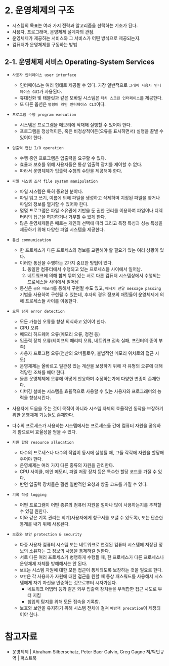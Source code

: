 # 2. 운영체제의 구조 

- 시스템의 목표는 여러 가지 전략과 알고리즘을 선택하는 기초가 된다.
- 사용자, 프로그래머, 운영체제 설계자의 관점.
- 운영체제가 제공하는 서비스와 그 서비스가 어떤 방식으로 제공되는지.
- 컴퓨터가 운영체제를 구동하는 방법

## 2-1. 운영체제 서비스 Operating-System Services

- `사용자 인터페이스 user interface`
  - 인터페이스는 여러 형태로 제공될 수 있다. 가장 일반적으로 `그래픽 사용자 인터페이스 GUI`가 사용된다.
  - 휴대전화 및 태블릿과 같은 모바일 시스템은 `터치 스크린 인터페이스`를 제공한다.
  - 또 다른 옵션은 `명령어 라인 인터페이스 CLI`이다.
- `프로그램 수행 program execution`
  - 시스템은 프로그램을 메모리에 적재해 실행할 수 있어야 한다.
  - 프로그램을 정상적이든, 혹은 비정상적이든(오류를 표시하면서) 실행을 끝낼 수 있어야 한다.
- `입출력 연산 I/O operation`
  - 수행 중인 프로그램은 입출력을 요구할 수 있다.
  - 효율과 보호를 위해 사용자들은 통상 입출력 장치를 제어할 수 없다.
  - 따라서 운영체제가 입출력 수행의 수단을 제공해야 한다.
- `파일 시스템 조작 file system manipulation`
  - 파일 시스템은 특히 중요한 분야다.
  - 파일 읽고 쓰기, 이름에 의해 파일을 생성하고 삭제하며 지정된 파일을 찾거나 파일의 정보를 열거할 수 있어야 한다.
  - 몇몇 프로그램은 파일 소유권에 기반을 둔 권한 관리를 이용하여 파일이나 디렉터리의 접근을 허가하거나 거부할 수 있게 한다.
  - 많은 운영체제들은 때로는 개인의 선택에 따라 그리고 특정 특성과 성능 특성을 제공하기 위해 다양한 파일 시스템을 제공한다.
- `통신 communication`
  - 한 프로세스가 다른 프로세스와 정보를 교환해야 할 필요가 있는 여러 상황이 있다.
  - 이러한 통신을 수행하는 2가지 중요한 방법이 있다.
    1. 동일한 컴퓨터에서 수행되고 있는 프로세스들 사이에서 일어남.
    2. 네트워크에 의해 함께 묶여 있는 서로 다른 컴퓨터 시스템상에서 수행되는 프로세스들 사이에서 일어남
  - 통신은 `공유 메모리`를 통해서 구현될 수도 있고, `메시지 전달 message passing` 기법을 사용하여 구현될 수 있는데, 후자의 경우 정보의 패킷들이 운영체제에 의해 프로세스들 사이를 이동한다.
- `오류 탐지 error detection`
  - 모든 가능한 오류를 항상 의식하고 있어야 한다.
  - CPU 오류 
  - 메모리 하드웨어 오류(메모리 오류, 정전 등)
  - 입출력 장치 오류(테이프의 패리티 오류, 네트워크 접속 실패, 프린터의 종이 부족)
  - 사용자 프로그램 오류(연산의 오버플로우, 불법적인 메모리 위치로의 접근 시도)
  - 운영체제는 올바르고 일관성 있는 계산을 보장하기 위해 각 유형의 오류에 대해 적당한 조처를 해야 한다.
  - 물론 운영체제에 오류에 어떻게 반응하며 수정하는가에 다양한 변종이 존재한다.
  - 디버깅 설비는 시스템을 효율적으로 사용할 수 있는 사용자와 프로그래머의 능력을 향상시킨다.

- 사용자에 도움을 주는 것이 목적이 아니라 시스템 자체의 효율적인 동작을 보장하기 위한 운영체제 기능들도 존재한다.
- 다수의 프로세스가 사용하는 시스템에서는 프로세스들 간에 컴퓨터 자원을 공유하게 함으로써 효율성을 얻을 수 있다.

- `자원 할당 resource allocation`
  - 다수의 프로세스나 다수의 작업이 동시에 실행될 때, 그들 각각에 자원을 할당해 주어야 한다.
  - 운영체제는 여러 가지 다른 종류의 자원을 관리한다.
  - CPU 사이클, 메인 메모리, 파일 저장 장치 등은 특수한 할당 코드를 가질 수 있다.
  - 반면 입출력 장치들은 훨씬 일반적인 요청과 방출 코드를 가질 수 있다.
- `기록 작성 logging`
  - 어떤 프로그램이 어떤 종류의 컴퓨터 자원을 얼마나 많이 사용하는지를 추적할 수 있길 원한다.
  - 이와 같은 기록 관리는 회계(사용자에게 청구서를 보낼 수 있도록), 또는 단순한 통계를 내기 위해 사용된다. 
- `보호와 보안 protection & security`
  - 다중 사용자 컴퓨터 시스템 또는 네트워크로 연결된 컴퓨터 시스템에 저장된 정보의 소유자는 그 정보의 사용을 통제하길 원한다.
  - 서로 다른 여러 프로세스가 병행하게 수행될 때, 한 프로세스가 다른 프로세스나 운영체제 자체를 방해해서는 안 된다.
  - `보호`는 시스템 자원에 대한 모든 접근이 통제되도록 보장하는 것을 필요로 한다.
  - `보안`은 각 사용자가 자원에 대한 접근을 원할 때 통상 패스워드를 사용해서 시스템에게 자기 자신을 인증하는 것으로부터 시자가된다.
    - 네트워크 어댑터 등과 같은 외부 입출력 장치들을 부적합한 접근 시도로 부터 지킴
    - 침입의 탐지를 위해 모든 접속을 기록함.
  - 보호와 보안을 유지하기 위해 시스템 전체에 걸쳐 `예방책 precation`이 제정되어야 한다.

# 참고자료

- 운영체제 | Abraham Silberschatz, Peter Baer Galvin, Greg Gagne 저/박민규 역 | 퍼스트북
